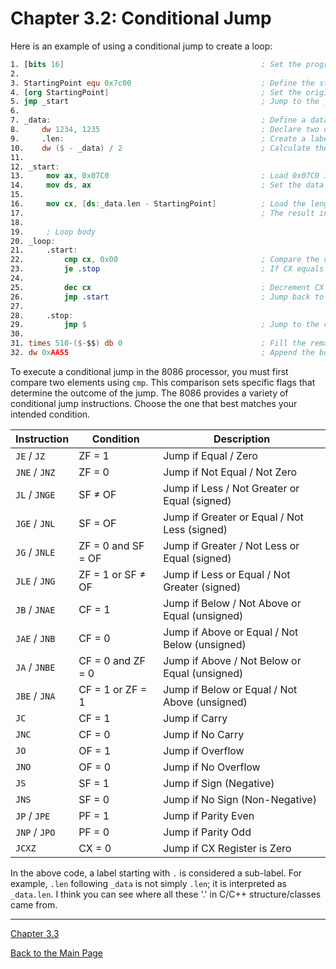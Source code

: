 # Chapter 3.2: Conditional Jump

Here is an example of using a conditional jump to create a loop:

```nasm
1. [bits 16]                                            ; Set the program to run in 16-bit mode
2. 
3. StartingPoint equ 0x7c00                             ; Define the starting point of the bootloader at memory address 0x7c00
4. [org StartingPoint]                                  ; Set the origin of the program to 0x7c00, meaning the program code starts at this memory address
5. jmp _start                                           ; Jump to the _start label to begin the bootloader execution
6. 
7. _data:                                               ; Define a data section with two 16-bit words (1234 and 1235)
8.     dw 1234, 1235                                    ; Declare two data words 1234 and 1235
9.     .len:                                            ; Create a label called .len to calculate the length of the data
10.    dw ($ - _data) / 2                               ; Calculate the length of the data array in 16-bit units and store it in .len (number of elements)
11. 
12. _start:
13.     mov ax, 0x07C0                                  ; Load 0x07C0 into AX, the segment address for the bootloader
14.     mov ds, ax                                      ; Set the data segment (DS) to the bootloader segment
15. 
16.     mov cx, [ds:_data.len - StartingPoint]          ; Load the length of the _data array into CX by calculating the difference between the address of .len and the StartingPoint
17.                                                     ; The result in CX will be the number of 16-bit words in the data (2 words in this case)
18. 
19.     ; Loop body
20. _loop:
21.     .start:
22.         cmp cx, 0x00                                ; Compare the value in CX (the counter) with 0
23.         je .stop                                    ; If CX equals 0, jump to the .stop label to exit the loop
24. 
25.         dec cx                                      ; Decrement CX (reduce the counter by 1)
26.         jmp .start                                  ; Jump back to .start to continue the loop if CX is not 0
27. 
28.     .stop:
29.         jmp $                                       ; Jump to the current address, creating an infinite loop at this point to halt execution
30. 
31. times 510-($-$$) db 0                               ; Fill the remaining space in the boot sector with zeros, ensuring the total size is 510 bytes
32. dw 0xAA55                                           ; Append the boot sector signature (0xAA55) to indicate a valid boot sector
```

To execute a conditional jump in the 8086 processor, you must first compare two elements using `cmp`.
This comparison sets specific flags that determine the outcome of the jump.
The 8086 provides a variety of conditional jump instructions.
Choose the one that best matches your intended condition.

| **Instruction** | **Condition**                        | **Description**                               |
|-----------------|--------------------------------------|-----------------------------------------------|
| `JE` / `JZ`     | ZF = 1                               | Jump if Equal / Zero                          |
| `JNE` / `JNZ`   | ZF = 0                               | Jump if Not Equal / Not Zero                  |
| `JL` / `JNGE`   | SF ≠ OF                              | Jump if Less / Not Greater or Equal (signed)  |
| `JGE` / `JNL`   | SF = OF                              | Jump if Greater or Equal / Not Less (signed)  |
| `JG` / `JNLE`   | ZF = 0 and SF = OF                   | Jump if Greater / Not Less or Equal (signed)  |
| `JLE` / `JNG`   | ZF = 1 or SF ≠ OF                    | Jump if Less or Equal / Not Greater (signed)  |
| `JB` / `JNAE`   | CF = 1                               | Jump if Below / Not Above or Equal (unsigned) |
| `JAE` / `JNB`   | CF = 0                               | Jump if Above or Equal / Not Below (unsigned) |
| `JA` / `JNBE`   | CF = 0 and ZF = 0                    | Jump if Above / Not Below or Equal (unsigned) |
| `JBE` / `JNA`   | CF = 1 or ZF = 1                     | Jump if Below or Equal / Not Above (unsigned) |
| `JC`            | CF = 1                               | Jump if Carry                                 |
| `JNC`           | CF = 0                               | Jump if No Carry                              |
| `JO`            | OF = 1                               | Jump if Overflow                              |
| `JNO`           | OF = 0                               | Jump if No Overflow                           |
| `JS`            | SF = 1                               | Jump if Sign (Negative)                       |
| `JNS`           | SF = 0                               | Jump if No Sign (Non-Negative)                |
| `JP` / `JPE`    | PF = 1                               | Jump if Parity Even                           |
| `JNP` / `JPO`   | PF = 0                               | Jump if Parity Odd                            |
| `JCXZ`          | CX = 0                               | Jump if CX Register is Zero                   |

In the above code, a label starting with `.` is considered a sub-label.
For example, `.len` following `_data` is not simply `.len`; it is interpreted as `_data.len`.
I think you can see where all these '.' in C/C++ structure/classes came from.

---

[Chapter 3.3](3.3_stack_and_function.md)

[Back to the Main Page](../README.md)

